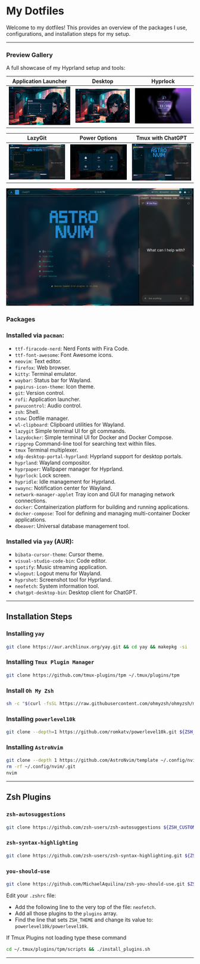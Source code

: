 # My Dotfiles

Welcome to my dotfiles! This provides an overview of the packages I use, configurations, and installation steps for my setup.

---

### Preview Gallery

A full showcase of my Hyprland setup and tools:

| Application Launcher | Desktop | Hyprlock |
|----------------------|---------|----------|
| ![Application Launcher](./screenshots/application-launcher-preview.png) | ![Desktop](./screenshots/desktop-preview.png) | ![Hyprlock](./screenshots/hyprlock-preview.png) |

| LazyGit | Power Options | Tmux with ChatGPT |
|---------|---------------|-------------------|
| ![LazyGit](./screenshots/lazygit-preview.png) | ![Power Options](./screenshots/power-option-preview.png) | ![Tmux with ChatGPT](./screenshots/tmux-with-chatgpt-preview.png) |

![Desktop Preview](./screenshots/test.png)

### Packages

### Installed via `pacman`:
- `ttf-firacode-nerd`: Nerd Fonts with Fira Code.
- `ttf-font-awesome`: Font Awesome icons.
- `neovim`: Text editor.
- `firefox`: Web browser.
- `kitty`: Terminal emulator.
- `waybar`: Status bar for Wayland.
- `papirus-icon-theme`: Icon theme.
- `git`: Version control.
- `rofi`: Application launcher.
- `pavucontrol`: Audio control.
- `zsh`: Shell.
- `stow`: Dotfile manager.
- `wl-clipboard`: Clipboard utilities for Wayland.
- `lazygit` Simple terminal UI for git commands.
- `lazydocker`: Simple terminal UI for Docker and Docker Compose.
- `ripgrep` Command-line tool for searching text within files.
- `tmux` Terminal multiplexer.
- `xdg-desktop-portal-hyprland`: Hyprland support for desktop portals.
- `hyprland`: Wayland compositor.
- `hyprpaper`: Wallpaper manager for Hyprland.
- `hyprlock`: Lock screen.
- `hypridle`: Idle management for Hyprland.
- `swaync`: Notification center for Wayland.
- `network-manager-applet` Tray icon and GUI for managing network connections.
- `docker`: Containerization platform for building and running applications.
- `docker-compose`: Tool for defining and managing multi-container Docker applications.
- `dbeaver`: Universal database management tool.

### Installed via `yay` (AUR):
- `bibata-cursor-theme`: Cursor theme.
- `visual-studio-code-bin`: Code editor.
- `spotify`: Music streaming application.
- `wlogout`: Logout menu for Wayland.
- `hyprshot`: Screenshot tool for Hyprland.
- `neofetch`: System information tool.
- `chatgpt-desktop-bin`: Desktop client for ChatGPT.

---

## Installation Steps

### Installing `yay`
```bash
git clone https://aur.archlinux.org/yay.git && cd yay && makepkg -si
```

### Installing `Tmux Plugin Manager`
```bash
git clone https://github.com/tmux-plugins/tpm ~/.tmux/plugins/tpm
```

### Install `Oh My Zsh`
```bash
sh -c "$(curl -fsSL https://raw.githubusercontent.com/ohmyzsh/ohmyzsh/master/tools/install.sh)"
```

### Installing `powerlevel10k`
```bash
git clone --depth=1 https://github.com/romkatv/powerlevel10k.git ${ZSH_CUSTOM:-$HOME/.oh-my-zsh/custom}/themes/powerlevel10k
```

### Installing `AstroNvim`
```bash
git clone --depth 1 https://github.com/AstroNvim/template ~/.config/nvim
rm -rf ~/.config/nvim/.git
nvim
```

---

## Zsh Plugins

### `zsh-autosuggestions`
```bash
git clone https://github.com/zsh-users/zsh-autosuggestions ${ZSH_CUSTOM:-~/.oh-my-zsh/custom}/plugins/zsh-autosuggestions
```

### `zsh-syntax-highlighting`
```bash
git clone https://github.com/zsh-users/zsh-syntax-highlighting.git ${ZSH_CUSTOM:-~/.oh-my-zsh/custom}/plugins/zsh-syntax-highlighting
```

### `you-should-use`
```bash
git clone https://github.com/MichaelAquilina/zsh-you-should-use.git $ZSH_CUSTOM/plugins/you-should-use
```

Edit your `.zshrc` file:
- Add the following line to the very top of the file: `neofetch`.
- Add all those plugins to the `plugins` array.
- Find the line that sets `ZSH_THEME` and change its value to: `powerlevel10k/powerlevel10k`.

If Tmux Plugins not loading type these command
```bash
cd ~/.tmux/plugins/tpm/scripts && ./install_plugins.sh
```
---
